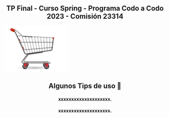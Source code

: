 <h2 align="center">  TP Final - Curso Spring - Programa Codo a Codo 2023 - Comisión 23314 </h2>

<img src="/img/carrito1.png" alt="carrito de compras" align="center" width="200"/>

<div id="header" align="center">
  <h2 align="center">  Algunos Tips de uso 👋</h2>
  <h4 align="center"> xxxxxxxxxxxxxxxxxxxx.</h4>
  <h4 align="center"> xxxxxxxxxxxxxxxxxxxx.</h4>
</div>
